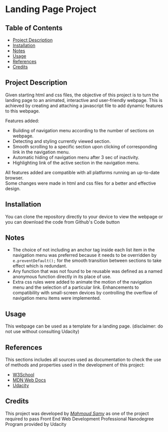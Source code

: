 # Landing Page Project

## Table of Contents

* [Project Description](#Project_Description)
* [Installation](#Installation)
* [Notes](#Notes)
* [Usage](#Usage)
* [References](#References)
* [Credits](#Credits)

## Project Description

Given starting html and css files, the objective of this project is to turn the landing page to an animated, interactive and user-friendly  webpage. This is achieved by creating and attaching a javascript file to add dynamic features to this webpage. 

Features added:

* Building of navigation menu according to the number of sections on webpage.
* Detecting and styling currently viewed section.
* Smooth scrolling to a specific section upon clicking of corresponding link in the navigation menu.
* Automatic hiding of navigation menu after 3 sec of inactivity.
* Highlighting link of the active section in the navigation menu.

All features added are compatible with all platforms running an up-to-date browser.  
Some changes were made in html and css files for a better and effective design.

## Installation

You can clone the repository directly to your device to view the webpage or you can download the code from Github's Code button

## Notes

* The choice of not including an anchor tag inside each list item in the navigation menu was preferred because it needs to be overridden by
 ```e.preventDefault();``` for the smooth transition between sections to take effect which is redundant.
* Any function that was not found to be reusable was defined as a named anonymous function directly in its place of use.
* Extra css rules were added to animate the motion of the navigation menu and the selection of a particular link. Enhancements to compatibility with small-screen devices by controlling the overflow of navigation menu items were implemented.

## Usage

This webpage can be used as a template for a landing page. (disclaimer: do not use without consulting Udacity)

## References

This sections includes all sources used as documentation to check the use of methods and properties used in the development of this project:

* [W3School](https://www.w3schools.com/)
* [MDN Web Docs](https://developer.mozilla.org/en-US/)
* [Udacity](https://www.udacity.com/)

## Credits

This project was developed by *[Mahmoud Samy](https://github.com/MahmoudSamy1452)* as one of the project required to pass Front End Web Development Professional Nanodegree Program provided by Udacity